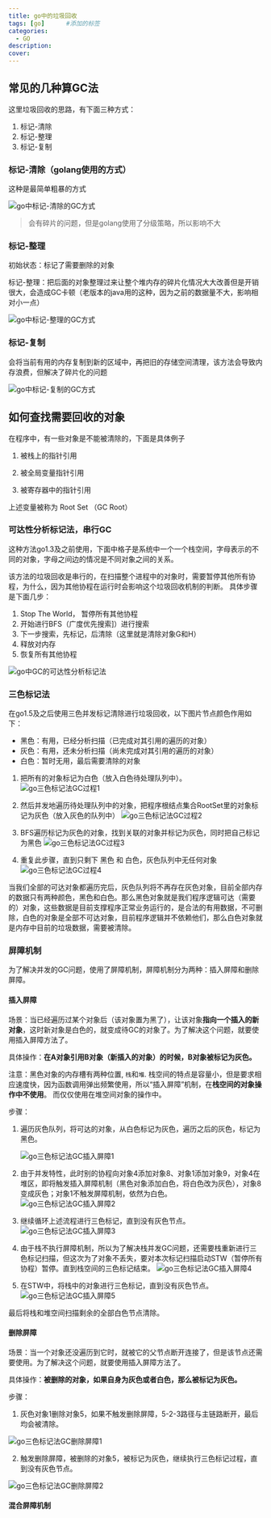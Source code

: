```yaml
---
title: go中的垃圾回收
tags: [go]      #添加的标签
categories: 
  - GO
description: 
cover: 
---
```


## 常见的几种算GC法

这里垃圾回收的思路，有下面三种方式：

1. 标记-清除
2. 标记-整理
3. 标记-复制

### 标记-清除（golang使用的方式）

这种是最简单粗暴的方式

![go中标记-清除的GC方式](https://raw.githubusercontent.com/OverCookkk/PicBed/master/blogImg/go%E4%B8%AD%E6%A0%87%E8%AE%B0-%E6%B8%85%E9%99%A4%E7%9A%84GC%E6%96%B9%E5%BC%8F.png)

> 会有碎片的问题，但是golang使用了分级策略，所以影响不大



### 标记-整理

初始状态：标记了需要删除的对象

标记-整理：把后面的对象整理过来让整个堆内存的碎片化情况大大改善但是开销很大，会造成GC卡顿（老版本的java用的这种，因为之前的数据量不大，影响相对小一点）

![go中标记-整理的GC方式](https://raw.githubusercontent.com/OverCookkk/PicBed/master/blogImg/go%E4%B8%AD%E6%A0%87%E8%AE%B0-%E6%95%B4%E7%90%86%E7%9A%84GC%E6%96%B9%E5%BC%8F.png)



### 标记-复制

会将当前有用的内存复制到新的区域中，再把旧的存储空间清理，该方法会导致内存浪费，但解决了碎片化的问题

![go中标记-复制的GC方式](https://raw.githubusercontent.com/OverCookkk/PicBed/master/blogImg/go%E4%B8%AD%E6%A0%87%E8%AE%B0-%E5%A4%8D%E5%88%B6%E7%9A%84GC%E6%96%B9%E5%BC%8F.png)



## 如何查找需要回收的对象

在程序中，有一些对象是不能被清除的，下面是具体例子

1. 被栈上的指针引用

2. 被全局变量指针引用

3. 被寄存器中的指针引用

上述变量被称为 Root Set （GC Root）

### 可达性分析标记法，串行GC

这种方法go1.3及之前使用，下面中格子是系统中一个一个栈空间，字母表示的不同的对象，字母之间边的情况是不同对象之间的关系。

该方法的垃圾回收是串行的，在扫描整个进程中的对象时，需要暂停其他所有协程，为什么，因为其他协程在运行时会影响这个垃圾回收机制的判断。
具体步骤是下面几步：

1. Stop The World， 暂停所有其他协程
2. 开始进行BFS（广度优先搜索]）进行搜索
3. 下一步搜索，先标记，后清除（这里就是清除对象G和H）
4. 释放对内存
5. 恢复所有其他协程

![go中GC的可达性分析标记法](https://raw.githubusercontent.com/OverCookkk/PicBed/master/blogImg/go%E4%B8%ADGC%E7%9A%84%E5%8F%AF%E8%BE%BE%E6%80%A7%E5%88%86%E6%9E%90%E6%A0%87%E8%AE%B0%E6%B3%95.png)



### 三色标记法

在go1.5及之后使用三色并发标记清除进行垃圾回收，以下图片节点颜色作用如下：

- 黑色：有用，已经分析扫描（已完成对其引用的遍历的对象）
- 灰色：有用，还未分析扫描（尚未完成对其引用的遍历的对象）
- 白色：暂时无用，最后需要清除的对象

1. 把所有的对象标记为白色（放入白色待处理队列中）。
    ![go三色标记法GC过程1](https://raw.githubusercontent.com/OverCookkk/PicBed/master/blogImg/go%E4%B8%89%E8%89%B2%E6%A0%87%E8%AE%B0%E6%B3%95GC%E8%BF%87%E7%A8%8B1.png)



2. 然后并发地遍历待处理队列中的对象，把程序根结点集合RootSet里的对象标记为灰色（放入灰色的队列中）
   ![go三色标记法GC过程2](https://raw.githubusercontent.com/OverCookkk/PicBed/master/blogImg/go%E4%B8%89%E8%89%B2%E6%A0%87%E8%AE%B0%E6%B3%95GC%E8%BF%87%E7%A8%8B2.png)



3. BFS遍历标记为灰色的对象，找到关联的对象并标记为灰色，同时把自己标记为黑色
    ![go三色标记法GC过程3](https://raw.githubusercontent.com/OverCookkk/PicBed/master/blogImg/go%E4%B8%89%E8%89%B2%E6%A0%87%E8%AE%B0%E6%B3%95GC%E8%BF%87%E7%A8%8B3.png)



4. 重复此步骤，直到只剩下 黑色 和 白色，灰色队列中无任何对象
    ![go三色标记法GC过程4](https://raw.githubusercontent.com/OverCookkk/PicBed/master/blogImg/go%E4%B8%89%E8%89%B2%E6%A0%87%E8%AE%B0%E6%B3%95GC%E8%BF%87%E7%A8%8B4.png)

当我们全部的可达对象都遍历完后，灰色队列将不再存在灰色对象，目前全部内存的数据只有两种颜色，黑色和白色。那么黑色对象就是我们程序逻辑可达（需要的）对象，这些数据是目前支撑程序正常业务运行的，是合法的有用数据，不可删除，白色的对象是全部不可达对象，目前程序逻辑并不依赖他们，那么白色对象就是内存中目前的垃圾数据，需要被清除。



### 屏障机制

为了解决并发的GC问题，使用了屏障机制，屏障机制分为两种：插入屏障和删除屏障。



#### 插入屏障

场景：当已经遍历过某个对象后（该对象置为黑了），让该对象**指向一个插入的新对象**，这时新对象是白色的，就变成待GC的对象了。为了解决这个问题，就要使用插入屏障方法了。

具体操作：**在A对象引用B对象（新插入的对象）的时候，B对象被标记为灰色。**

注意：黑色对象的内存槽有两种位置, `栈`和`堆`. 栈空间的特点是容量小，但是要求相应速度快，因为函数调用弹出频繁使用，所以“插入屏障”机制，在**栈空间的对象操作中不使用**。 而仅仅使用在堆空间对象的操作中。

步骤：

1. 遍历灰色队列，将可达的对象，从白色标记为灰色，遍历之后的灰色，标记为黑色。

    ![go三色标记法GC插入屏障1](https://raw.githubusercontent.com/OverCookkk/PicBed/master/blogImg/go%E4%B8%89%E8%89%B2%E6%A0%87%E8%AE%B0%E6%B3%95GC%E6%8F%92%E5%85%A5%E5%B1%8F%E9%9A%9C1.png)

    

2. 由于并发特性，此时别的协程向对象4添加对象8、对象1添加对象9，对象4在堆区，即将触发插入屏障机制（黑色对象添加白色，将白色改为灰色），对象8变成灰色；对象1不触发屏障机制，依然为白色。
    ![go三色标记法GC插入屏障2](https://raw.githubusercontent.com/OverCookkk/PicBed/master/blogImg/go%E4%B8%89%E8%89%B2%E6%A0%87%E8%AE%B0%E6%B3%95GC%E6%8F%92%E5%85%A5%E5%B1%8F%E9%9A%9C2.png)
    
    
    
3. 继续循环上述流程进行三色标记，直到没有灰色节点。
    ![go三色标记法GC插入屏障3](https://raw.githubusercontent.com/OverCookkk/PicBed/master/blogImg/go%E4%B8%89%E8%89%B2%E6%A0%87%E8%AE%B0%E6%B3%95GC%E6%8F%92%E5%85%A5%E5%B1%8F%E9%9A%9C3.png)

    
    
4. 由于栈不执行屏障机制，所以为了解决栈并发GC问题，还需要栈重新进行三色标记扫描，但这次为了对象不丢失，要对本次标记扫描启动STW（暂停所有协程）暂停。直到栈空间的三色标记结束。
    ![go三色标记法GC插入屏障4](https://raw.githubusercontent.com/OverCookkk/PicBed/master/blogImg/go%E4%B8%89%E8%89%B2%E6%A0%87%E8%AE%B0%E6%B3%95GC%E6%8F%92%E5%85%A5%E5%B1%8F%E9%9A%9C4.png)

    
    
5. 在STW中，将栈中的对象进行三色标记，直到没有灰色节点。
    ![go三色标记法GC插入屏障5](https://raw.githubusercontent.com/OverCookkk/PicBed/master/blogImg/go%E4%B8%89%E8%89%B2%E6%A0%87%E8%AE%B0%E6%B3%95GC%E6%8F%92%E5%85%A5%E5%B1%8F%E9%9A%9C5.png)



 最后将栈和堆空间扫描剩余的全部白色节点清除。



#### 删除屏障

场景：当一个对象还没遍历到它时，就被它的父节点断开连接了，但是该节点还需要使用。为了解决这个问题，就要使用插入屏障方法了。

具体操作：**被删除的对象，如果自身为灰色或者白色，那么被标记为灰色。**

步骤：

1. 灰色对象1删除对象5，如果不触发删除屏障，5-2-3路径与主链路断开，最后均会被清除。

![go三色标记法GC删除屏障1](https://raw.githubusercontent.com/OverCookkk/PicBed/master/blogImg/go%E4%B8%89%E8%89%B2%E6%A0%87%E8%AE%B0%E6%B3%95GC%E5%88%A0%E9%99%A4%E5%B1%8F%E9%9A%9C1.png)

2. 触发删除屏障，被删除的对象5，被标记为灰色，继续执行三色标记过程，直到没有灰色节点。

![go三色标记法GC删除屏障2](https://raw.githubusercontent.com/OverCookkk/PicBed/master/blogImg/go%E4%B8%89%E8%89%B2%E6%A0%87%E8%AE%B0%E6%B3%95GC%E5%88%A0%E9%99%A4%E5%B1%8F%E9%9A%9C2.png)





#### 混合屏障机制

